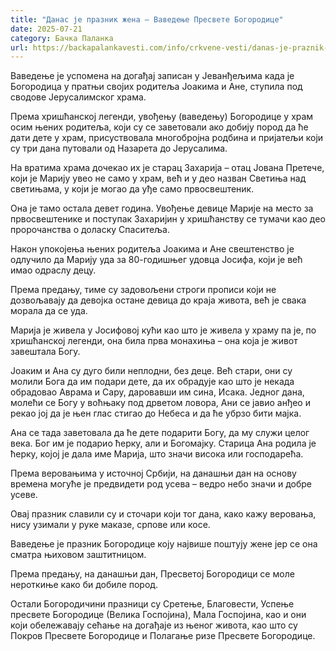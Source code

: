 ```yaml
---
title: "Данас је празник жена – Ваведење Пресвете Богородице"
date: 2025-07-21
category: Бачка Паланка
url: https://backapalankavesti.com/info/crkvene-vesti/danas-je-praznik-zena-vavedenje-presvete-bogorodice5/
---
```


Ваведење је успомена на догађај записан у Јеванђељима када је Богородица у пратњи својих родитеља Јоакима и Ане, ступила под сводове Јерусалимског храма.

Према хришћанској легенди, увођењу (ваведењу) Богородице у храм осим њених родитеља, који су се заветовали ако добију пород да ће дати дете у храм, присуствовала многобројна родбина и пријатељи који су три дана путовали од Назарета до Јерусалима.

На вратима храма дочекао их је старац Захарија – отац Јована Претече, који је Марију увео не само у храм, већ и у део назван Светиња над светињама, у који је могао да уђе само првосвештеник.

Она је тамо остала девет година. Увођење девице Марије на место за првосвештенике и поступак Захаријин у хришћанству се тумачи као део пророчанства о доласку Спаситеља.

Након упокојења њених родитеља Јоакима и Ане свештенство је одлучило да Марију уда за 80-годишњег удовца Јосифа, који је већ имао одраслу децу.

Према предању, тиме су задовољени строги прописи који не дозвољавају да девојка остане девица до краја живота, већ је свака морала да се уда.

Марија је живела у Јосифовој кући као што је живела у храму па је, по хришћанској легенди, она била прва монахиња – она која је живот завештала Богу.

Јоаким и Ана су дуго били неплодни, без деце. Већ стари, они су молили Бога да им подари дете, да их обрадује као што је некада обрадовао Аврама и Сару, даровавши им сина, Исака. Једног дана, молећи се Богу у воћњаку под дрветом ловора, Ани се јавио анђео и рекао јој да је њен глас стигао до Небеса и да ће убрзо бити мајка.

Ана се тада заветовала да ће дете подарити Богу, да му служи целог века. Бог им је подарио ћерку, али и Богомајку. Старица Ана родила је ћерку, којој је дала име Марија, што значи висока или господарећа.

Према веровањима у источној Србији, на данашњи дан на основу времена могуће је предвидети род усева – ведро небо значи и добре усеве.

Овај празник славили су и сточари који тог дана, како кажу веровања, нису узимали у руке маказе, српове или косе.

Ваведење је празник Богородице коју највише поштују жене јер се она сматра њиховом заштитницом.

Према предању, на данашњи дан, Пресветој Богородици се моле нероткиње како би добиле пород.

Остали Богородичини празници су Сретење, Благовести, Успење пресвете Богородице (Велика Госпојина), Мала Госпојина, као и они који обележавају сећање на догађаје из њеног живота, као што су Покров Пресвете Богородице и Полагање ризе Пресвете Богородице.
